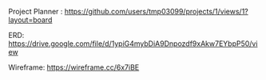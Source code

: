 Project Planner :  https://github.com/users/tmp03099/projects/1/views/1?layout=board


ERD: https://drive.google.com/file/d/1ypiG4mybDiA9Dnpozdf9xAkw7EYbpP50/view


Wireframe: https://wireframe.cc/6x7iBE

